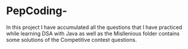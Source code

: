 # PepCoding-
In this project I have accumulated all the questions that I have practiced while learning DSA with Java as well as the Misllenious folder contains some  solutions of the Competitive contest questions.

